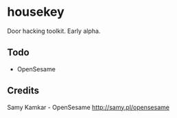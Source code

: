 # housekey
Door hacking toolkit. Early alpha.

## Todo
- OpenSesame

## Credits
Samy Kamkar - OpenSesame
http://samy.pl/opensesame


